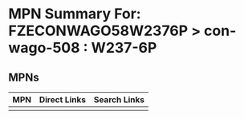



# MPN Summary For: FZECONWAGO58W2376P > con-wago-508 : W237-6P

## MPNs
  

|MPN|Direct Links|Search Links|
| :--- | :--- | :--- |
||||
